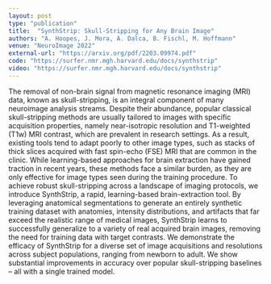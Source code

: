 ```yaml
---
layout: post
type: "publication"
title:  "SynthStrip: Skull-Stripping for Any Brain Image"
authors: "A. Hoopes, J. Mora, A. Dalca, B. Fischl, M. Hoffmann"
venue: "NeuroImage 2022" 
external-url: "https://arxiv.org/pdf/2203.09974.pdf"
code: "https://surfer.nmr.mgh.harvard.edu/docs/synthstrip"
video: "https://surfer.nmr.mgh.harvard.edu/docs/synthstrip"
---
```


The removal of non-brain signal from magnetic resonance imaging (MRI) data, known as skull-stripping, is an integral component of many neuroimage analysis streams. Despite their abundance, popular classical skull-stripping methods are usually tailored to images with specific acquisition properties, namely near-isotropic resolution and T1-weighted (T1w) MRI contrast, which are prevalent in research settings. As a result, existing tools tend to adapt poorly to other image types, such as stacks of thick slices acquired with fast spin-echo (FSE) MRI that are common in the clinic. While learning-based approaches for brain extraction have gained traction in recent years, these methods face a similar burden, as they are only effective for image types seen during the training procedure. To achieve robust skull-stripping across a landscape of imaging protocols, we introduce SynthStrip, a rapid, learning-based brain-extraction tool. By leveraging anatomical segmentations to generate an entirely synthetic training dataset with anatomies, intensity distributions, and artifacts that far exceed the realistic range of medical images, SynthStrip learns to successfully generalize to a variety of real acquired brain images, removing the need for training data with target contrasts. We demonstrate the efficacy of SynthStrip for a diverse set of image acquisitions and resolutions across subject populations, ranging from newborn to adult. We show substantial improvements in accuracy over popular skull-stripping baselines – all with a single trained model.
